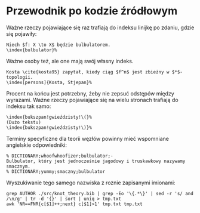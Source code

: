 # Przewodnik po kodzie źródłowym
Ważne rzeczy pojawiające się raz trafiają do indeksu linijkę po zdaniu, gdzie się pojawiły:
```
Niech $f: X \to X$ będzie bulbulatorem.
\index{bulbulator}%
```
Ważne osoby też, ale one mają swój własny indeks.
```
Kosta \cite{kosta95} zapytał, kiedy ciąg $f^n$ jest zbieżny w $*$-topologii.
\index[persons]{Kosta, Stjepan}%
```
Procent na końcu jest potrzebny, żeby nie zepsuć odstępów między wyrazami.
Ważne rzeczy pojawiające się na wielu stronach trafiają do indeksu tak samo:
```
\index{bukszpan!gwieździsty!\(}%
(Dużo tekstu)
\index{bukszpan!gwieździsty!\)}%
```

Terminy specyficzne dla teorii węzłów powinny mieć wspomniane angielskie odpowiedniki:
```
% DICTIONARY;whoofwhoofizer;bulbulator;-
Bulbulator, który jest jednocześnie jagodowy i truskawkowy nazywamy smacznym.
% DICTIONARY;yummy;smaczny;bulbulator
```

Wyszukiwanie tego samego nazwiska z roznie zapisanymi imionami:
```
grep AUTHOR ./src/knot_theory.bib | grep -Eo '\{.*\}' | sed -r 's/ and /\n/g' | tr -d '{}' | sort | uniq > tmp.txt
awk 'NR==FNR{c[$1]++;next} c[$1]>1' tmp.txt tmp.txt
```

